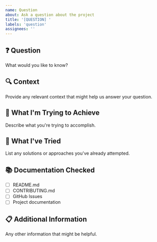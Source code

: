 ```yaml
---
name: Question
about: Ask a question about the project
title: '[QUESTION] '
labels: 'question'
assignees: ''
---
```


## ❓ Question
What would you like to know?

## 🔍 Context
Provide any relevant context that might help us answer your question.

## 🎯 What I'm Trying to Achieve
Describe what you're trying to accomplish.

## 🔧 What I've Tried
List any solutions or approaches you've already attempted.

## 📚 Documentation Checked
- [ ] README.md
- [ ] CONTRIBUTING.md
- [ ] GitHub Issues
- [ ] Project documentation

## 📋 Additional Information
Any other information that might be helpful.
